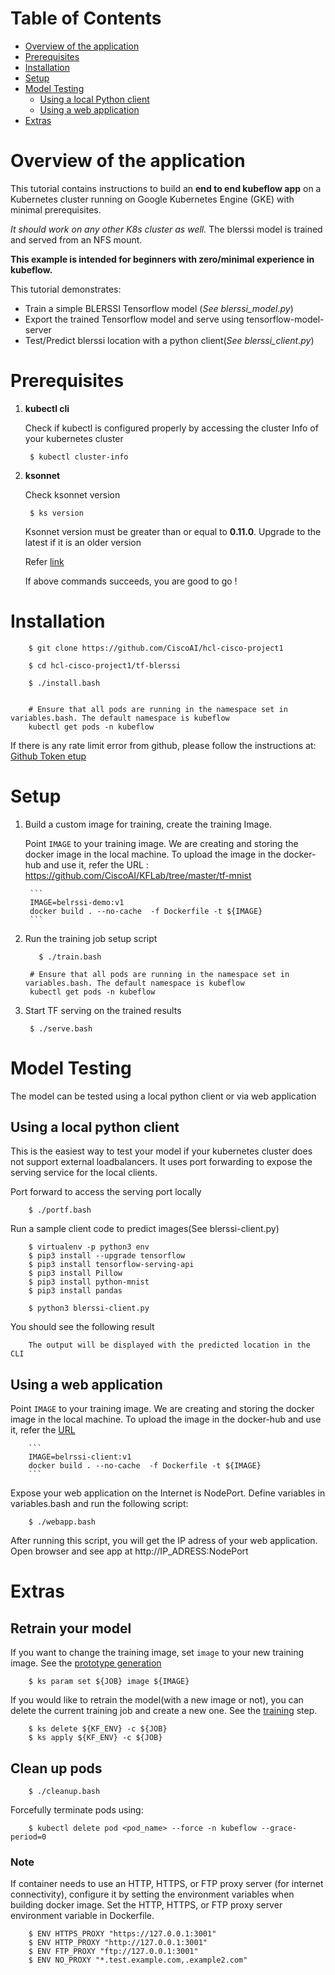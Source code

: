 # Table of Contents
- [Overview of the application](#overview-of-the-application)
- [Prerequisites](#prerequisites)
- [Installation](#installation)
- [Setup](#setup)
- [Model Testing](#model-testing)
    - [Using a local Python client](#using-a-local-python-client)
    - [Using a web application](#using-a-web-application)
- [Extras](#extras)

# Overview of the application
This tutorial contains instructions to build an **end to end kubeflow app** on a
Kubernetes cluster running on Google Kubernetes Engine (GKE) with minimal prerequisites.

*It should work on any other K8s cluster as well.*
The blerssi model is trained and served from an NFS mount.

**This example is intended for
beginners with zero/minimal experience in kubeflow.**

This tutorial demonstrates:

* Train a simple BLERSSI Tensorflow model (*See blerssi_model.py*)
* Export the trained Tensorflow model and serve using tensorflow-model-server
* Test/Predict blerssi location with a python client(*See blerssi_client.py*)

# Prerequisites

1. **kubectl cli**

   Check if kubectl  is configured properly by accessing the cluster Info of your kubernetes cluster

        $ kubectl cluster-info

2. **ksonnet**

    Check ksonnet version

        $ ks version

    Ksonnet version must be greater than or equal to **0.11.0**. Upgrade to the latest if it is an older version

    Refer [link](https://github.com/ksonnet/ksonnet/releases)

   If above commands succeeds, you are good to go !


# Installation

        $ git clone https://github.com/CiscoAI/hcl-cisco-project1

        $ cd hcl-cisco-project1/tf-blerssi

        $ ./install.bash


        # Ensure that all pods are running in the namespace set in variables.bash. The default namespace is kubeflow
        kubectl get pods -n kubeflow

  If there is any rate limit error from github, please follow the instructions at: [Github Token etup](https://github.com/ksonnet/ksonnet/blob/master/docs/troubleshooting.md#github-rate-limiting-errors)


# Setup

1. Build a custom image for training, create the training Image.

   Point `IMAGE` to your training image. 
   We are creating and storing the docker image in the local machine.
   To upload the image in the docker-hub and use it, refer the URL : https://github.com/CiscoAI/KFLab/tree/master/tf-mnist

        ```
        IMAGE=belrssi-demo:v1
        docker build . --no-cache  -f Dockerfile -t ${IMAGE}
        ```

2. Run the training job setup script

        
	      $ ./train.bash
        
        # Ensure that all pods are running in the namespace set in variables.bash. The default namespace is kubeflow
        kubectl get pods -n kubeflow
        

3. Start TF serving on the trained results

        
        $ ./serve.bash
        

# Model Testing

The model can be tested using a local python client or via web application

## Using a local python client

This is the easiest way to test your model if your kubernetes cluster does not
support external loadbalancers. It uses port forwarding to expose the serving
service for the local clients.

Port forward to access the serving port locally

        $ ./portf.bash


Run a sample client code to predict images(See blerssi-client.py)

        $ virtualenv -p python3 env
        $ pip3 install --upgrade tensorflow
        $ pip3 install tensorflow-serving-api
        $ pip3 install Pillow
        $ pip3 install python-mnist
        $ pip3 install pandas

        $ python3 blerssi-client.py

You should see the following result

        The output will be displayed with the predicted location in the CLI

## Using a web application

Point `IMAGE` to your training image. We are creating and storing the docker image in the local machine.   To upload the image in the docker-hub and use it, refer the [URL](https://github.com/CiscoAI/KFLab/tree/master/tf-mnist)

        ```
        IMAGE=belrssi-client:v1
        docker build . --no-cache  -f Dockerfile -t ${IMAGE}
        ```
Expose your web application on the Internet is NodePort. Define variables in variables.bash and run the following script:

        $ ./webapp.bash

After running this script, you will get the IP adress of your web application. Open browser and see app at http://IP_ADRESS:NodePort


# Extras

## Retrain your model

If you want to change the training image, set `image` to your new training
image. See the [prototype
generation](https://github.com/CiscoAI/kubeflow-workflows/blob/d6d002f674c2201ec449ebd1e1d28fb335a64d1e/mnist/train.bash#L21)

        $ ks param set ${JOB} image ${IMAGE}

If you would like to retrain the model(with a new image or not), you can delete the current training job and create a new one. See the [training](https://github.com/CiscoAI/kubeflow-workflows/blob/6d002f674c2201ec449ebd1e1d28fb335a64d1e/mnist/train.bash#L28) step.

        $ ks delete ${KF_ENV} -c ${JOB}
        $ ks apply ${KF_ENV} -c ${JOB}

## Clean up pods
	
        $ ./cleanup.bash

   Forcefully terminate pods using:
   
   	    $ kubectl delete pod <pod_name> --force -n kubeflow --grace-period=0
	
### Note

If container needs to use an HTTP, HTTPS, or FTP proxy server (for internet connectivity), configure it by setting the environment variables when building docker image. Set the HTTP, HTTPS, or FTP proxy server environment variable in Dockerfile.
    
        $ ENV HTTPS_PROXY "https://127.0.0.1:3001"
        $ ENV HTTP_PROXY "http://127.0.0.1:3001"
        $ ENV FTP_PROXY "ftp://127.0.0.1:3001"
        $ ENV NO_PROXY "*.test.example.com,.example2.com"
    
